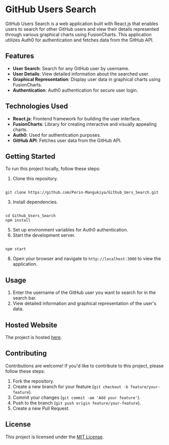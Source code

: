 # GitHub Users Search

GitHub Users Search is a web application built with React.js that enables users to search for other GitHub users and view their details represented through various graphical charts using FusionCharts. This application utilizes Auth0 for authentication and fetches data from the GitHub API.

## Features

- **User Search**: Search for any GitHub user by username.
- **User Details**: View detailed information about the searched user.
- **Graphical Representation**: Display user data in graphical charts using FusionCharts.
- **Authentication**: Auth0 authentication for secure user login.

## Technologies Used

- **React.js**: Frontend framework for building the user interface.
- **FusionCharts**: Library for creating interactive and visually appealing charts.
- **Auth0**: Used for authentication purposes.
- **GitHub API**: Fetches user data from the GitHub API.

## Getting Started

To run this project locally, follow these steps:

1. Clone this repository.
```

git clone https://github.com/Perin-Mangukiya/Github_Uers_Search.git

```
3. Install dependencies.
```

cd Github_Users_Search
npm install

 ```
5. Set up environment variables for Auth0 authentication.
6. Start the development server.
```

npm start

```
8. Open your browser and navigate to `http://localhost:3000` to view the application.

## Usage

1. Enter the username of the GitHub user you want to search for in the search bar.
2. View detailed information and graphical representation of the user's data.

## Hosted Website

The project is hosted [here](https://master--github-users100.netlify.app/).

## Contributing

Contributions are welcome! If you'd like to contribute to this project, please follow these steps:

1. Fork the repository.
2. Create a new branch for your feature (`git checkout -b feature/your-feature`).
3. Commit your changes (`git commit -am 'Add your feature'`).
4. Push to the branch (`git push origin feature/your-feature`).
5. Create a new Pull Request.

## License

This project is licensed under the [MIT License](LICENSE).



